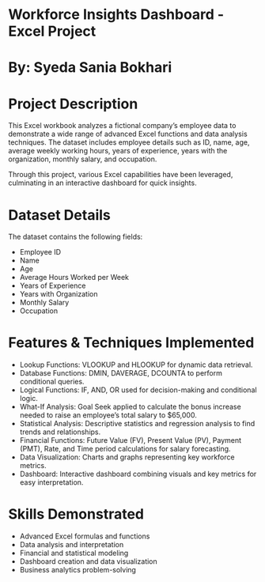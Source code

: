 # Workforce Insights Dashboard - Excel Project
# By: Syeda Sania Bokhari

# Project Description
This Excel workbook analyzes a fictional company’s employee data to demonstrate a wide range of advanced Excel functions and data analysis techniques. The dataset includes employee details such as ID, name, age, average weekly working hours, years of experience, years with the organization, monthly salary, and occupation.

Through this project, various Excel capabilities have been leveraged, culminating in an interactive dashboard for quick insights.

# Dataset Details
The dataset contains the following fields:
- Employee ID
- Name
- Age
- Average Hours Worked per Week
- Years of Experience
- Years with Organization
- Monthly Salary
- Occupation

# Features & Techniques Implemented
- Lookup Functions: VLOOKUP and HLOOKUP for dynamic data retrieval.
- Database Functions: DMIN, DAVERAGE, DCOUNTA to perform conditional queries.
- Logical Functions: IF, AND, OR used for decision-making and conditional logic.
- What-If Analysis: Goal Seek applied to calculate the bonus increase needed to raise an employee’s total salary to $65,000.
- Statistical Analysis: Descriptive statistics and regression analysis to find trends and relationships.
- Financial Functions: Future Value (FV), Present Value (PV), Payment (PMT), Rate, and Time period calculations for salary forecasting.
- Data Visualization: Charts and graphs representing key workforce metrics.
- Dashboard: Interactive dashboard combining visuals and key metrics for easy interpretation.

# Skills Demonstrated
- Advanced Excel formulas and functions
- Data analysis and interpretation
- Financial and statistical modeling
- Dashboard creation and data visualization
- Business analytics problem-solving

